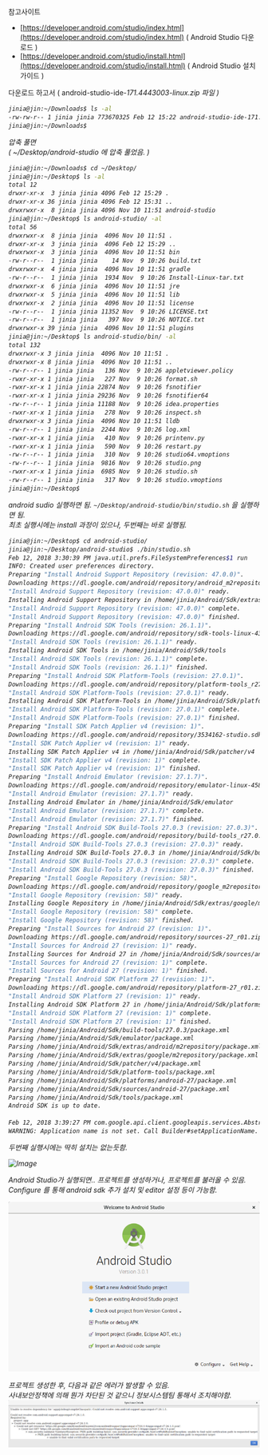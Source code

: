 
참고사이트
 - [https://developer.android.com/studio/index.html](https://developer.android.com/studio/index.html)  ( Android Studio 다운로드 )
 - [https://developer.android.com/studio/install.html](https://developer.android.com/studio/install.html) ( Android Studio 설치가이드 )


다운로드 하고서 ( android-studio-ide-<i>171.4443003-linux<i>.zip 파일 )

```bash
jinia@jin:~/Downloads$ ls -al
-rw-rw-r-- 1 jinia jinia 773670325 Feb 12 15:22 android-studio-ide-171.4443003-linux.zip
jinia@jin:~/Downloads$ 
```

압축 풀면  
( ~/Desktop/android-studio 에 압축 풀었음. )

```bash
jinia@jin:~/Downloads$ cd ~/Desktop/
jinia@jin:~/Desktop$ ls -al
total 12
drwxr-xr-x  3 jinia jinia 4096 Feb 12 15:29 .
drwxr-xr-x 36 jinia jinia 4096 Feb 12 15:31 ..
drwxrwxr-x  8 jinia jinia 4096 Nov 10 11:51 android-studio
jinia@jin:~/Desktop$ ls android-studio/ -al
total 56
drwxrwxr-x  8 jinia jinia  4096 Nov 10 11:51 .
drwxr-xr-x  3 jinia jinia  4096 Feb 12 15:29 ..
drwxrwxr-x  3 jinia jinia  4096 Nov 10 11:51 bin
-rw-r--r--  1 jinia jinia    14 Nov  9 10:26 build.txt
drwxrwxr-x  4 jinia jinia  4096 Nov 10 11:51 gradle
-rw-r--r--  1 jinia jinia  1934 Nov  9 10:26 Install-Linux-tar.txt
drwxrwxr-x  6 jinia jinia  4096 Nov 10 11:51 jre
drwxrwxr-x  5 jinia jinia  4096 Nov 10 11:51 lib
drwxrwxr-x  2 jinia jinia  4096 Nov 10 11:51 license
-rw-r--r--  1 jinia jinia 11352 Nov  9 10:26 LICENSE.txt
-rw-r--r--  1 jinia jinia   397 Nov  9 10:26 NOTICE.txt
drwxrwxr-x 39 jinia jinia  4096 Nov 10 11:51 plugins
jinia@jin:~/Desktop$ ls android-studio/bin/ -al
total 132
drwxrwxr-x 3 jinia jinia  4096 Nov 10 11:51 .
drwxrwxr-x 8 jinia jinia  4096 Nov 10 11:51 ..
-rw-r--r-- 1 jinia jinia   136 Nov  9 10:26 appletviewer.policy
-rwxr-xr-x 1 jinia jinia   227 Nov  9 10:26 format.sh
-rwxr-xr-x 1 jinia jinia 22874 Nov  9 10:26 fsnotifier
-rwxr-xr-x 1 jinia jinia 29236 Nov  9 10:26 fsnotifier64
-rw-r--r-- 1 jinia jinia 11188 Nov  9 10:26 idea.properties
-rwxr-xr-x 1 jinia jinia   278 Nov  9 10:26 inspect.sh
drwxrwxr-x 3 jinia jinia  4096 Nov 10 11:51 lldb
-rw-r--r-- 1 jinia jinia  2244 Nov  9 10:26 log.xml
-rwxr-xr-x 1 jinia jinia   410 Nov  9 10:26 printenv.py
-rwxr-xr-x 1 jinia jinia   590 Nov  9 10:26 restart.py
-rw-r--r-- 1 jinia jinia   310 Nov  9 10:26 studio64.vmoptions
-rw-r--r-- 1 jinia jinia  9816 Nov  9 10:26 studio.png
-rwxr-xr-x 1 jinia jinia  6985 Nov  9 10:26 studio.sh
-rw-r--r-- 1 jinia jinia   317 Nov  9 10:26 studio.vmoptions
jinia@jin:~/Desktop$ 
```


android sudio 실행하면 됨. 
```~/Desktop/android-studio/bin/studio.sh``` 을 실행하면 됨.  
최초 실행시에는 install 과정이 있으나, 두번째는 바로 실행됨. 

```bash
jinia@jin:~/Desktop$ cd android-studio/
jinia@jin:~/Desktop/android-studio$ ./bin/studio.sh 
Feb 12, 2018 3:30:39 PM java.util.prefs.FileSystemPreferences$1 run
INFO: Created user preferences directory.
Preparing "Install Android Support Repository (revision: 47.0.0)".
Downloading https://dl.google.com/android/repository/android_m2repository_r47.zip
"Install Android Support Repository (revision: 47.0.0)" ready.
Installing Android Support Repository in /home/jinia/Android/Sdk/extras/android/m2repository
"Install Android Support Repository (revision: 47.0.0)" complete.
"Install Android Support Repository (revision: 47.0.0)" finished.
Preparing "Install Android SDK Tools (revision: 26.1.1)".
Downloading https://dl.google.com/android/repository/sdk-tools-linux-4333796.zip
"Install Android SDK Tools (revision: 26.1.1)" ready.
Installing Android SDK Tools in /home/jinia/Android/Sdk/tools
"Install Android SDK Tools (revision: 26.1.1)" complete.
"Install Android SDK Tools (revision: 26.1.1)" finished.
Preparing "Install Android SDK Platform-Tools (revision: 27.0.1)".
Downloading https://dl.google.com/android/repository/platform-tools_r27.0.1-linux.zip
"Install Android SDK Platform-Tools (revision: 27.0.1)" ready.
Installing Android SDK Platform-Tools in /home/jinia/Android/Sdk/platform-tools
"Install Android SDK Platform-Tools (revision: 27.0.1)" complete.
"Install Android SDK Platform-Tools (revision: 27.0.1)" finished.
Preparing "Install SDK Patch Applier v4 (revision: 1)".
Downloading https://dl.google.com/android/repository/3534162-studio.sdk-patcher.zip.bak
"Install SDK Patch Applier v4 (revision: 1)" ready.
Installing SDK Patch Applier v4 in /home/jinia/Android/Sdk/patcher/v4
"Install SDK Patch Applier v4 (revision: 1)" complete.
"Install SDK Patch Applier v4 (revision: 1)" finished.
Preparing "Install Android Emulator (revision: 27.1.7)".
Downloading https://dl.google.com/android/repository/emulator-linux-4581633.zip
"Install Android Emulator (revision: 27.1.7)" ready.
Installing Android Emulator in /home/jinia/Android/Sdk/emulator
"Install Android Emulator (revision: 27.1.7)" complete.
"Install Android Emulator (revision: 27.1.7)" finished.
Preparing "Install Android SDK Build-Tools 27.0.3 (revision: 27.0.3)".
Downloading https://dl.google.com/android/repository/build-tools_r27.0.3-linux.zip
"Install Android SDK Build-Tools 27.0.3 (revision: 27.0.3)" ready.
Installing Android SDK Build-Tools 27.0.3 in /home/jinia/Android/Sdk/build-tools/27.0.3
"Install Android SDK Build-Tools 27.0.3 (revision: 27.0.3)" complete.
"Install Android SDK Build-Tools 27.0.3 (revision: 27.0.3)" finished.
Preparing "Install Google Repository (revision: 58)".
Downloading https://dl.google.com/android/repository/google_m2repository_gms_v11_3_rc05_wear_2_0_5.zip
"Install Google Repository (revision: 58)" ready.
Installing Google Repository in /home/jinia/Android/Sdk/extras/google/m2repository
"Install Google Repository (revision: 58)" complete.
"Install Google Repository (revision: 58)" finished.
Preparing "Install Sources for Android 27 (revision: 1)".
Downloading https://dl.google.com/android/repository/sources-27_r01.zip
"Install Sources for Android 27 (revision: 1)" ready.
Installing Sources for Android 27 in /home/jinia/Android/Sdk/sources/android-27
"Install Sources for Android 27 (revision: 1)" complete.
"Install Sources for Android 27 (revision: 1)" finished.
Preparing "Install Android SDK Platform 27 (revision: 1)".
Downloading https://dl.google.com/android/repository/platform-27_r01.zip
"Install Android SDK Platform 27 (revision: 1)" ready.
Installing Android SDK Platform 27 in /home/jinia/Android/Sdk/platforms/android-27
"Install Android SDK Platform 27 (revision: 1)" complete.
"Install Android SDK Platform 27 (revision: 1)" finished.
Parsing /home/jinia/Android/Sdk/build-tools/27.0.3/package.xml
Parsing /home/jinia/Android/Sdk/emulator/package.xml
Parsing /home/jinia/Android/Sdk/extras/android/m2repository/package.xml
Parsing /home/jinia/Android/Sdk/extras/google/m2repository/package.xml
Parsing /home/jinia/Android/Sdk/patcher/v4/package.xml
Parsing /home/jinia/Android/Sdk/platform-tools/package.xml
Parsing /home/jinia/Android/Sdk/platforms/android-27/package.xml
Parsing /home/jinia/Android/Sdk/sources/android-27/package.xml
Parsing /home/jinia/Android/Sdk/tools/package.xml
Android SDK is up to date.

Feb 12, 2018 3:39:27 PM com.google.api.client.googleapis.services.AbstractGoogleClient <init>
WARNING: Application name is not set. Call Builder#setApplicationName.
```


두번째 실행시에는 딱히 설치는 없는듯함. 

![Image](../images/android_sh.png)

Android Studio가 실행되면.. 프로젝트를 생성하거나, 프로젝트를 불러올 수 있음.  
Configure 를 통해 android sdk 추가 설치 및 editor 설정 등이 가능함.

![Image](../images/android_studio_start.png)

프로젝트 생성한 후, 다음과 같은 에러가 발생할 수 있음.  
사내보안정책에 의해 뭔가 차단된 것 같으니 정보시스템팀 통해서 조치해야함.  
![Image](../images/android_studio_error_appcompat.png)


